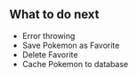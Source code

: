 ## What to do next
 - Error throwing
 - Save Pokemon as Favorite
 - Delete Favorite
 - Cache Pokemon to database